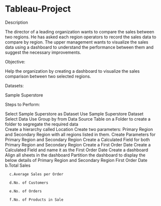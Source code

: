 # Tableau-Project
Description

The director of a leading organization wants to compare the sales between two regions. He has asked each region operators to record the sales data to compare by region. The upper management wants to visualize the sales data using a dashboard to understand the performance between them and suggest the necessary improvements.

 

Objective:

Help the organization by creating a dashboard to visualize the sales comparison between two selected regions.

 

Datasets:

Sample Superstore

 

Steps to Perform:

Select Sample Superstore as Dataset 
Use Sample Superstore Dataset
Select Data
Use Group by from Data Source Table on a Folder to create a folder to segregate the required data  
Create a hierarchy called Location
Create two parameters: Primary Region and Secondary Region with all regions listed in them.
Create Parameters for Primary Region and Secondary Region
Create a Calculated Field for both Primary Region and Secondary Region
Create a First Order Date
Create a Calculated Field and name it as the First Order Date
Create a dashboard
Align all sheets in the dashboard
Partition the dashboard to display the below details of Primary Region and Secondary Region
First Order Date
      b.Total Sales

      c.Average Sales per Order

      d.No. of Customers

      e.No. of Orders

      f.No. of Products in Sale

